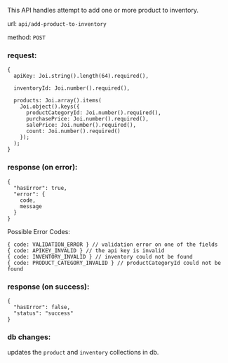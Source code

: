 This API handles attempt to add one or more product to inventory.

url: `api/add-product-to-inventory`

method: `POST`

### request: 
```
{
  apiKey: Joi.string().length(64).required(),

  inventoryId: Joi.number().required(),

  products: Joi.array().items(
    Joi.object().keys({
      productCategoryId: Joi.number().required(),
      purchasePrice: Joi.number().required(),
      salePrice: Joi.number().required(),
      count: Joi.number().required()
    });
  );
}
```

### response (on error):
```
{
  "hasError": true,
  "error": {
    code,
    message
  }
}
```
Possible Error Codes:
```
{ code: VALIDATION_ERROR } // validation error on one of the fields
{ code: APIKEY_INVALID } // the api key is invalid
{ code: INVENTORY_INVALID } // inventory could not be found
{ code: PRODUCT_CATEGORY_INVALID } // productCategoryId could not be found
```

### response (on success):
```
{
  "hasError": false,
  "status": "success"
}
```

### db changes:
updates the `product` and `inventory` collections in db.